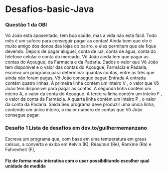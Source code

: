 # Desafios-basic-Java
### Questão 1 da OBI
Vô João está aposentado, tem boa saúde, mas a vida não está fácil. Todo mês é um sufoco para
conseguir pagar as contas! Ainda bem que ele é muito amigo dos donos das lojas do bairro, e eles
permitem que ele fique devendo.
Depois de pagar aluguel, conta de luz, conta de água, conta do telefone celular e conta do mercado,
Vô João ainda tem que pagar as contas do Açougue, da Farmácia e da Padaria.
Dados o valor que Vô João tem disponível e o valor das contas do Açougue, Farmácia e Padaria,
escreva um programa para determinar quantas contas, entre as três que ainda não foram pagas, Vô
João consegue pagar.
Entrada
A entrada contém quatro linhas. A primeira linha contém um inteiro V , o valor que Vô João tem
disponível para pagar as contas. A segunda linha contém um inteiro A, o valor da conta do Açougue.
A terceira linha contém um inteiro F , o valor da conta da Farmácia. A quarta linha contém um
inteiro P , o valor da conta da Padaria.
Saída
Seu programa deve produzir uma única linha, contendo um único inteiro, o maior número de contas
que Vô João consegue pagar.
### Desafio 1 Lista de desafios em dev.to/guilhermemanzano
Escreva um programa que, com base em uma temperatura em graus celsius,
a converta e exiba em Kelvin (K), Réaumur (Re), Rankine (Ra) e Fahrenheit (F), 
#### Fiz de forma mais interativa com o user possibilitando escolher qual unidade de medida 
